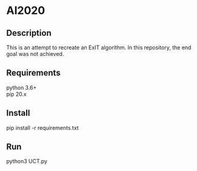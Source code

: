 # AI2020
## Description
This is an attempt to recreate an ExIT algorithm. In this repository, the end goal was not achieved.
## Requirements
 python 3.6+  
 pip 20.x

## Install 
 pip install -r requirements.txt

## Run 
python3 UCT.py